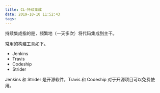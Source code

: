 ```yaml
---
title: CL-持续集成
date: 2019-10-10 11:52:43
tags:
---
```


持续集成指的是，频繁地（一天多次）将代码集成到主干。

常用的构建工具如下。

<!-- more -->

* Jenkins
* Travis
* Codeship
* Strider

Jenkins 和 Strider 是开源软件，Travis 和 Codeship 对于开源项目可以免费使用。

